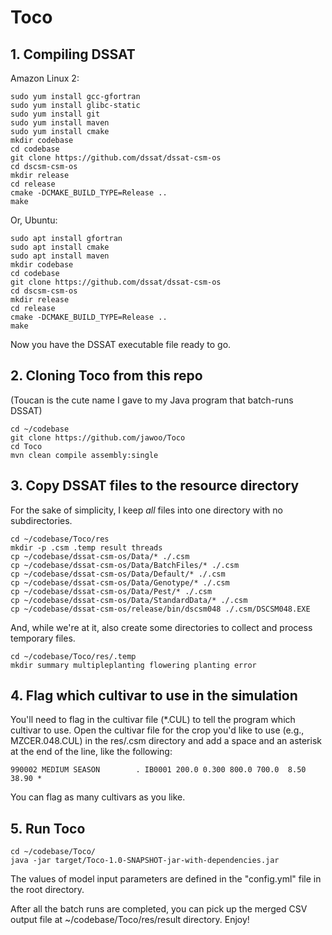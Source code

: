 # Toco

## 1. Compiling DSSAT
Amazon Linux 2:
```
sudo yum install gcc-gfortran
sudo yum install glibc-static
sudo yum install git
sudo yum install maven
sudo yum install cmake
mkdir codebase
cd codebase
git clone https://github.com/dssat/dssat-csm-os
cd dscsm-csm-os
mkdir release
cd release
cmake -DCMAKE_BUILD_TYPE=Release ..
make
```
Or, Ubuntu:
```
sudo apt install gfortran
sudo apt install cmake
sudo apt install maven
mkdir codebase
cd codebase
git clone https://github.com/dssat/dssat-csm-os
cd dscsm-csm-os
mkdir release
cd release
cmake -DCMAKE_BUILD_TYPE=Release ..
make
```
Now you have the DSSAT executable file ready to go.

## 2. Cloning Toco from this repo
(Toucan is the cute name I gave to my Java program that batch-runs DSSAT)

```
cd ~/codebase
git clone https://github.com/jawoo/Toco
cd Toco
mvn clean compile assembly:single
```

## 3. Copy DSSAT files to the resource directory
For the sake of simplicity, I keep *all* files into one directory with no subdirectories.
```
cd ~/codebase/Toco/res
mkdir -p .csm .temp result threads
cp ~/codebase/dssat-csm-os/Data/* ./.csm
cp ~/codebase/dssat-csm-os/Data/BatchFiles/* ./.csm
cp ~/codebase/dssat-csm-os/Data/Default/* ./.csm
cp ~/codebase/dssat-csm-os/Data/Genotype/* ./.csm
cp ~/codebase/dssat-csm-os/Data/Pest/* ./.csm
cp ~/codebase/dssat-csm-os/Data/StandardData/* ./.csm
cp ~/codebase/dssat-csm-os/release/bin/dscsm048 ./.csm/DSCSM048.EXE
```
And, while we're at it, also create some directories to collect and process temporary files.
```
cd ~/codebase/Toco/res/.temp
mkdir summary multipleplanting flowering planting error
```

## 4. Flag which cultivar to use in the simulation
You'll need to flag in the cultivar file (*.CUL) to tell the program which cultivar to use. Open the cultivar file for the crop you'd like to use (e.g., MZCER.048.CUL) in the res/.csm directory and add a space and an asterisk at the end of the line, like the following:

```
990002 MEDIUM SEASON        . IB0001 200.0 0.300 800.0 700.0  8.50 38.90 *
```
You can flag as many cultivars as you like.

## 5. Run Toco

```
cd ~/codebase/Toco/
java -jar target/Toco-1.0-SNAPSHOT-jar-with-dependencies.jar
```
The values of model input parameters are defined in the "config.yml" file in the root directory.

After all the batch runs are completed, you can pick up the merged CSV output file at ~/codebase/Toco/res/result directory. Enjoy!
